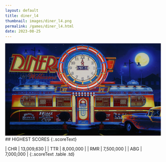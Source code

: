 ```yaml
---
layout: default
title: diner_l4
thumbnail: images/diner_l4.png
permalink: /games/diner_l4.html
date: 2023-08-25
---
```


<img src="../images/diner_l4.png" class="gameThumbnail img-fluid mx-auto align-middle">
## HIGHEST SCORES
{:.scoreText}

| CHR | 13,009,630 | 
| TTR | 8,000,000 | 
| RMR | 7,500,000 | 
| ABG | 7,000,000 | 
{:.scoreText .table .td}

